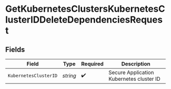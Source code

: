# GetKubernetesClustersKubernetesClusterIDDeleteDependenciesRequest


## Fields

| Field                                    | Type                                     | Required                                 | Description                              |
| ---------------------------------------- | ---------------------------------------- | ---------------------------------------- | ---------------------------------------- |
| `KubernetesClusterID`                    | *string*                                 | :heavy_check_mark:                       | Secure Application Kubernetes cluster ID |